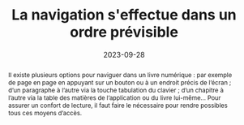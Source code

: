 ---
title: La navigation s'effectue dans un ordre prévisible
abstract: "Il existe plusieurs options pour naviguer dans un livre numérique&nbsp;: par exemple de page en page en appuyant sur un bouton ou à un endroit précis de l’écran ; d’un paragraphe à l’autre via la touche tabulation du clavier ; d’un chapitre à l’autre via la table des matières de l’application ou du livre lui-même... Pour assurer un confort de lecture, il faut faire le nécessaire pour rendre possibles tous ces moyens d’accès."
categories: 
    - "Structure et code"
agrege: O4162-E054
opquast: '4 162'
indiceebook: '54'
description: "Règle n° 054"
before: "053"
weight: "054"
after: "055"
actif: '1'
layout: rules
date: 2023-09-28
tags: 
    - "Utilisabilité"
    - "Accessibilité"
objectif: 
    - "Faciliter la navigation, quel que soit le terminal ou le moyen d’accès"
    - "Améliorer l’accessibilité des contenus aux lectrices et lecteurs handicapées"
Meo: 
    - "Ordonner logiquement les contenus"
    - "Fournir une table des matières pour l’utilisation machine"
    - "Si possible, fournir une table des matières pour une utilisation humaine directe"
Controle: 
    - "Contrôler l’ordre logique du document, notamment via une navigation clavier"
    - "Contrôler la présence d’une table des matière dans l’appareil de lecture"
epubcheck: 
ace: true
humancheck: true
ReadiumGoToolkit: 
Source: 
    - "Opquast"
Referentiel: 
    - "[Web Content Accessibility Guidelines (WCAG) 3.2.3 Consistent Navigation (Level AA)](https://www.w3.org/TR/WCAG22/#consistent-navigation)"
steps: 
    - "Projet éditorial"
    - "Production numérique"
Pertinence: 1
---